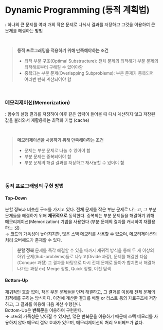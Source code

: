 # Dynamic Programming (동적 계획법)
: 하나의 큰 문제를 여러 개의 작은 문제로 나눠서 결과를 저장하고 그것을 이용하여 큰 문제를 해결하는 방법

<br>

> **동적 프로그래밍을 적용하기 위해 만족해야하는 조건**
> - 최적 부분 구조(Optimal Substructure): 전체 문제의 최적해가 부분 문제의 최적해로부터 구해질 수 있어야함
> - 중복되는 부분 문제(Overlapping Subproblems): 부분 문제가 중복되어 여러번 반복 계산되어야 함

<br>

### 메모리제이션(Memorization)
: 함수의 실행 결과를 저장하여 이후 같은 입력이 들어올 때 다시 계산하지 않고 저장된 값을 불러와서 재활용하는 최적화 기법 (cache)

<br>

> **메모리제이션을 사용하기 위해 만족해야하는 조건**
> - 문제는 부분 문제로 나눌 수 있어야 함
> - 부분 문제는 중복되어야 함
> - 부분 문제의 해결 결과를 저장하고 재사용할 수 있어야 함

<br>

### 동적 프로그래밍의 구현 방법
#### Top-Down
분할 정복과 비슷한 구조를 가지고 있다. 전체 문제를 작은 부분 문제로 나누고, 그 부분 문제들을 해결하기 위해 **재귀적으로** 동작한다. 중복되는 부분 문제들을 해결하기 위해 메모리제이션(Memorization) 기법을 사용한다 (부분 문제의 결과를 캐시하여 재활용하는 것).
<br>
→ 코드의 가독성이 높아지지만, 많은 스택 메모리를 사용할 수 있으며, 메모리제이션의 처리 오버헤드가 존재할 수 있다.

> **분할 정복**
> 문제를 즉각 해결할 수 있을 때까지 재귀적 방식을 통해 두 개 이상의 하위 문제(Sub-problems)들로 나누고(Divide 과정), 문제를 해결한 다음(Conquer 과정) 그 결과를 바탕으로 다시 전체 문제로 돌아가 합치면서 해결해 나가는 과정
> ex) Merge 정렬, Quick 정렬, 이진 탐색

#### Bottom-Up
재귀적인 호출 없이, 작은 부분 문제들을 먼저 해결하고, 그 결과를 이용해 전체 문제의 최적해를 구하는 방식이다. 이전에 계산한 결과를 배열 or 리스트 등의 자료구조에 저장하고, 그 결과를 이용해 다음 계산 수행한다.
<br>
Bottom-Up은 **반복문**을 이용하여 구현한다.
<br>
→ 코드의 가독성은 낮아질 수 있지만, 많은 반복문을 이용하기 때문에 스택 메모리를 사용하지 않아 메모리 절약 효과가 있으며, 메모리제이션의 처리 오버헤드가 없다.
